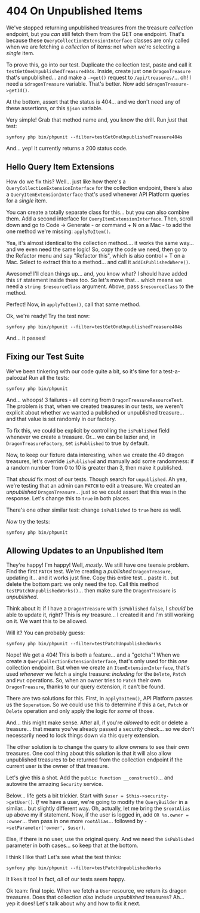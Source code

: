 # 404 On Unpublished Items

We've stopped returning unpublished treasures from the treasure *collection* endpoint,
but you *can* still fetch them from the GET one endpoint. That's
because these `QueryCollectionExtensionInterface` classes are only called when
we are fetching a *collection* of items: not when we're selecting a *single* item.

To prove this, go into our test. Duplicate the collection test, paste and
call it `testGetOneUnpublishedTreasure404s`. Inside, create just one `DragonTreasure`
that's unpublished... and make a `->get()` request to `/api/treasures/`... oh!
I need a `$dragonTreasure` variable. That's better. Now add `$dragonTreasure->getId()`.

At the bottom, assert that the status is 404... and we don't need any of these assertions,
or this `$json` variable.

Very simple! Grab that method name and, you know the drill. Run *just*
that test:

```terminal-silent
symfony php bin/phpunit --filter=testGetOneUnpublishedTreasure404s
```

And... yep! It currently returns a 200 status code.

## Hello Query Item Extensions

How do we fix this? Well... just like how there's a
`QueryCollectionExtensionInterface` for the collection endpoint, there's also a
`QueryItemExtensionInterface` that's used whenever API Platform queries for a
*single* item.

You can create a totally separate class for this... but you can also combine them.
Add a second interface for `QueryItemExtensionInterface`. Then, scroll down and go
to Code -> Generate - or command + N on a Mac - to add the one method we're
missing: `applyToItem()`.

Yea, it's almost identical to the collection method.... it works the same way...
and we even need the same logic! So, copy the code we need, then go to the
Refactor menu and say "Refactor this", which is also control + T on a Mac. Select
to extract this to a method... and call it `addIsPublishedWhere()`.

Awesome! I'll clean things up... and, you know what? I should have added this
`if` statement inside there too. So let's move that... which means we need a
`string $resourceClass` argument. Above, pass `$resourceClass` to the method.

Perfect! Now, in `applyToItem()`, call that same method.

Ok, we're ready! Try the test now:

```terminal-silent
symfony php bin/phpunit --filter=testGetOneUnpublishedTreasure404s
```

And... it passes!

## Fixing our Test Suite

We've been tinkering with our code quite a bit, so it's time for a test-a-palooza!
Run all the tests:

```terminal
symfony php bin/phpunit
```

And... whoops! 3 failures - all coming from `DragonTreasureResourceTest`. The
problem is that, when we created treasures in our tests, we weren't explicit about
whether we wanted a published or unpublished treasure... and that value is set
randomly in our factory.

To fix this, we could be explicit by controlling the `isPublished` field whenever
we create a treasure. Or... we can be lazier and, in `DragonTreasureFactory`, set
`isPublished` to true by default.

Now, to keep our fixture data interesting, when we create the 40 dragon treasures,
let's override `isPublished` and manually add some randomness: if a random number
from 0 to 10 is greater than 3, then make it published.

That *should* fix most of our tests. Though search for `unpublished`. Ah yea,
we're testing that an admin can `PATCH` to edit a treasure. We created an *unpublished*
`DragonTreasure`... just so we could assert that this was in the response.
Let's change this to `true` in both places.

There's one other similar test: change `isPublished` to `true` here as well.

*Now* try the tests:

```terminal-silent
symfony php bin/phpunit
```

## Allowing Updates to an Unpublished Item

They're happy! I'm happy! Well, *mostly*. We still have one teensie problem. Find
the first `PATCH` test. We're creating a *published* `DragonTreasure`, updating
it... and it works just fine. Copy this entire test... paste it.. but delete the
bottom part: we only need the top. Call this method `testPatchUnpublishedWorks()`...
then  make sure the `DragonTreasure` is *unpublished*.

Think about it: if I have a `DragonTreasure` with `isPublished` `false`,
I *should* be able to update it, right? This is *my* treasure... I created it and
I'm still working on it. We want this to be allowed.

Will it? You can probably guess:

```terminal-silent
symfony php bin/phpunit --filter=testPatchUnpublishedWorks
```

Nope! We get a 404! This is both a feature... and a "gotcha"! When we
create a `QueryCollectionExtensionInterface`, that's only used for this *one*
collection endpoint. But when we create an `ItemExtensionInterface`, that's used
*whenever* we fetch a single treasure: *including* for the `Delete`, `Patch` and
`Put` operations. So, when an owner tries to `Patch` their own `DragonTreasure`,
thanks to our query extension, it can't be found.

There are two solutions for this. First, in `applyToItem()`, API Platform passes
us the `$operation`. So we could use this to determine if this a `Get`,
`Patch` or `Delete` operation and only apply the logic for *some* of those.

And... this might make sense. After all, if you're *allowed* to edit or delete a
treasure... that means you've already passed a security check... so we don't
necessarily need to lock things down via this query extension.

The other solution is to change the query to allow owners to see their *own* treasures.
One cool thing about this solution is that it will also allow unpublished treasures
to be returned from the collection endpoint if the current user is the owner of
that treasure.

Let's give this a shot. Add the `public function __construct()`... and autowire
the amazing `Security` service.

Below... life gets a bit trickier. Start with `$user = $this->security->getUser()`.
*If* we have a user, we're going to modify the `QueryBuilder` in a similar...
but slightly different way. Oh, actually, let me bring the `$rootAlias` up above
my if statement. Now, if the user is logged in, add `OR %s.owner = :owner`...
then pass in one more `rootAlias`... followed by `->setParameter('owner', $user)`.

Else, if there is no user, use the original query. And we need the `isPublished`
parameter in both cases... so keep that at the bottom.

I think I like that! Let's see what the test thinks:

```terminal-silent
symfony php bin/phpunit --filter=testPatchUnpublishedWorks
```

It likes it too! In fact, *all* of our tests seem happy.

Ok team: final topic. When we fetch a `User` resource, we return its dragon treasures.
Does that collection *also* include *unpublished* treasures? Ah... yep it does! Let's
talk about why and how to fix it next.
